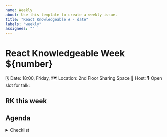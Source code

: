 ```yaml
---
name: Weekly
about: Use this template to create a weekly issue.
title: "React Knowledgeable # - date"
labels: "weekly"
assignees: ""
---
```


# React Knowledgeable Week \${number}

🗓 Date: 18:00, Friday,
🗺 Location: 2nd Floor Sharing Space
🦄 Host:
🎙 Open slot for talk:

## RK this week

<!-- Front matter
- anything special week
- any guests
- new joiners
-->

## Agenda


<details>
 <summary>Checklist</summary>

- [ ] submitted request for cafe booking
- [ ] venue confirmed & additional booking cancelled

</details>
